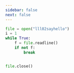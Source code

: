 ```yaml
---
sidebar: false
next: false
---
```

<BlogInfo/>






```python
file = open("lll02sayhello")
i = 1
while True:
    f = file.readline()
    if not f:
        break


file.close()

```






<ActionBox />
        
<style>#top-box {margin-top:0.5rem!important;}</style>